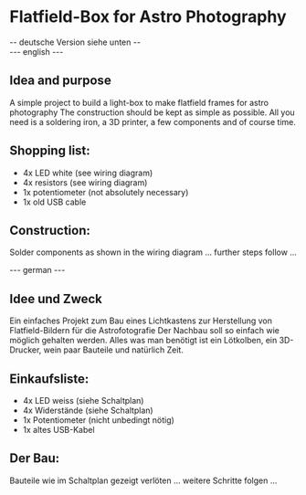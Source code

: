 # Flatfield-Box for Astro Photography
-- deutsche Version siehe unten --  
--- english ---   
## Idea and purpose
A simple project to build a light-box to make flatfield frames for astro photography
The construction should be kept as simple as possible.
All you need is a soldering iron, a 3D printer, a few components and of course time.

## Shopping list:
- 4x LED white (see wiring diagram)
- 4x resistors (see wiring diagram)
- 1x potentiometer (not absolutely necessary)
- 1x old USB cable

## Construction:
Solder components as shown in the wiring diagram
... further steps follow ...

--- german ---   
## Idee und Zweck
Ein einfaches Projekt zum Bau eines Lichtkastens zur Herstellung von Flatfield-Bildern für die Astrofotografie
Der Nachbau soll so einfach wie möglich gehalten werden.
Alles was man benötigt ist ein Lötkolben, ein 3D-Drucker, wein paar Bauteile und natürlich Zeit.
## Einkaufsliste:
- 4x LED weiss (siehe Schaltplan)
- 4x Widerstände (siehe Schaltplan)
- 1x Potentiometer (nicht unbedingt nötig)
- 1x altes USB-Kabel

## Der Bau:
Bauteile wie im Schaltplan gezeigt verlöten
... weitere Schritte folgen ...

